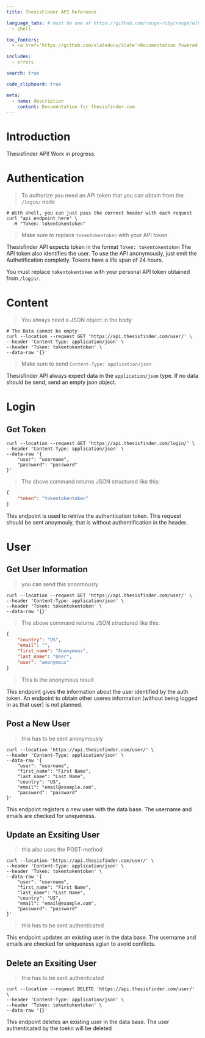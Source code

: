 ```yaml
---
title: ThesisFinder API Reference 

language_tabs: # must be one of https://github.com/rouge-ruby/rouge/wiki/List-of-supported-languages-and-lexers
  - shell

toc_footers:
  - <a href='https://github.com/slatedocs/slate'>Documentation Powered by Slate</a>

includes:
  - errors

search: true

code_clipboard: true

meta:
  - name: description
    content: Documentation for thesisfinder.com
---
```


# Introduction

Thesisfinder API! Work in progress.

# Authentication

> To authorize you need an API token that you can obtain from the `/login/` node

```shell
# With shell, you can just pass the correct header with each request
curl "api_endpoint_here" \
  -H "Token: tokentokentoken"
```
> Make sure to replace `tokentokentoken` with your API token.

Thesisfinder API expects token in the format
`Token: tokentokentoken`
The API token also identifies the user. To use the API anonymously, just emit the Authetification completly. Tokens have a life span of 24 hours.

<aside class="notice">
You must replace <code>tokentokentoken</code> with your personal API token obtained from <code>/login/</code>.
</aside>

# Content

> You always need a JSON object in the body
```shell
# The Data cannot be empty
curl --location --request GET 'https://api.thesisfinder.com/user/' \
--header 'Content-Type: application/json' \
--header 'Token: tokentokentoken' \
--data-raw '{}'
```
> Make sure to send `Content-Type: application/json`

Thesisfinder API always expect data in the `application/json` type. If no data should be send, send an empty json object.

# Login

## Get Token

```shell
curl --location --request GET 'https://api.thesisfinder.com/login/' \
--header 'Content-Type: application/json' \
--data-raw '{
	"user": "username",
	"password": "password"
}'
```

> The above command returns JSON structured like this:

```json
{
    "token": "tokentokentoken"
}
```

This endpoint is used to retrive the authentication token. This request should be sent anoymouly, that is without authentification in the header.

# User

## Get User Information

> you can send this anonmously
```shell
curl --location --request GET 'https://api.thesisfinder.com/user/' \
--header 'Content-Type: application/json' \
--header 'Token: tokentokentoken' \
--data-raw '{}'
```
> The above command returns JSON structured like this:

```json
{
    "country": "US",
    "email": "",
    "first_name": "Anonymous",
    "last_name": "User",
    "user": "anonymous"
}
```
> This is the anonymous result

This endpoint gives the information about the user identified by the auth token. An endpoint to obtain other useres information (without being logged in as that user) is not planned.

## Post a New User

> this has to be sent anonymously
```shell
curl --location 'https://api.thesisfinder.com/user/' \
--header 'Content-Type: application/json' \
--data-raw '{
	"user": "username",
	"first_name": "First Name",
	"last_name": "Last Name",
	"country": "US",
	"email": "email@example.com",
	"password": "password"
}'
```

This endpoint registers a new user with the data base. The username and emails are checked for uniqueness. 

## Update an Exsiting User

> this also uses the POST-method
```shell
curl --location 'https://api.thesisfinder.com/user/' \
--header 'Content-Type: application/json' \
--header 'Token: tokentokentoken' \
--data-raw '{
	"user": "username",
	"first_name": "First Name",
	"last_name": "Last Name",
	"country": "US",
	"email": "email@example.com",
	"password": "password"
}'
```
> this has to be sent authenticated


This endpoint updates an existing user in the data base. The username and emails are checked for uniqueness agian to avoid conflicts. 

## Delete an Exsiting User

> this has to be sent authenticated
```shell
curl --location --request DELETE 'https://api.thesisfinder.com/user/' \
--header 'Content-Type: application/json' \
--header 'Token: tokentokentoken' \
--data-raw '{}'
```


This endpoint deletes an existing user in the data base. The user authenticated by the toekn will be deleted 


